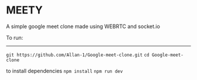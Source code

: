 # MEETY

A simple google meet clone made using WEBRTC and socket.io

To run:

---------

`git https://github.com/Allan-1/Google-meet-clone.git`
`cd Google-meet-clone`

to install dependencies
`npm install`
`npm run dev`
